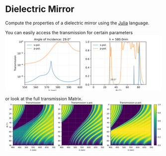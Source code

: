 # Dielectric Mirror
Compute the properties of a dielectric mirror using the [Julia](https://julialang.org) language.

You can easily access the transmission for certain parameters
![Example graph](transmission_example.svg)

or look at the full transmission Matrix.
![Example graph_full](T_full_example.png)
